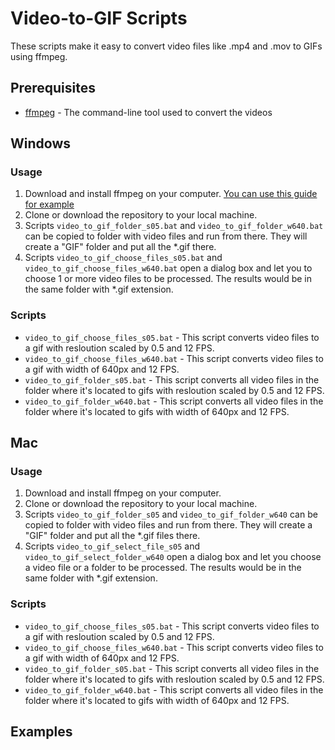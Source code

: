 # Video-to-GIF Scripts

These scripts make it easy to convert video files like .mp4 and .mov to GIFs using ffmpeg.

## Prerequisites
* [ffmpeg](https://ffmpeg.org/) - The command-line tool used to convert the videos

## Windows
### Usage
1. Download and install ffmpeg on your computer. [You can use this guide for example](https://www.wikihow.com/Install-FFmpeg-on-Windows)
2. Clone or download the repository to your local machine.
3. Scripts `video_to_gif_folder_s05.bat` and `video_to_gif_folder_w640.bat` can be copied to folder with video files and run from there. They will create a "GIF" folder and put all the *.gif there.
4. Scripts `video_to_gif_choose_files_s05.bat` and `video_to_gif_choose_files_w640.bat` open a dialog box and let you to choose 1 or more video files to be processed. The results would be in the same folder with *.gif extension.

### Scripts

* `video_to_gif_choose_files_s05.bat` - This script converts video files to a gif with resloution scaled by 0.5 and 12 FPS.
* `video_to_gif_choose_files_w640.bat` - This script  converts video files to a gif with width of 640px and 12 FPS.
* `video_to_gif_folder_s05.bat` - This script converts all video files in the folder where it's located to gifs with resloution scaled by 0.5 and 12 FPS.
* `video_to_gif_folder_w640.bat` - This script converts all video files in the folder where it's located to gifs with width of 640px and 12 FPS.

## Mac
### Usage
1. Download and install ffmpeg on your computer.
2. Clone or download the repository to your local machine.
3. Scripts `video_to_gif_folder_s05` and `video_to_gif_folder_w640` can be copied to folder with video files and run from there. They will create a "GIF" folder and put all the *.gif files there.
4. Scripts `video_to_gif_select_file_s05` and `video_to_gif_select_folder_w640` open a dialog box and let you choose a video file or a folder to be processed. The results would be in the same folder with *.gif extension.

### Scripts

* `video_to_gif_choose_files_s05.bat` - This script converts video files to a gif with resloution scaled by 0.5 and 12 FPS.
* `video_to_gif_choose_files_w640.bat` - This script  converts video files to a gif with width of 640px and 12 FPS.
* `video_to_gif_folder_s05.bat` - This script converts all video files in the folder where it's located to gifs with resloution scaled by 0.5 and 12 FPS.
* `video_to_gif_folder_w640.bat` - This script converts all video files in the folder where it's located to gifs with width of 640px and 12 FPS.

## Examples
